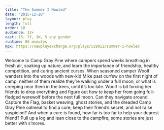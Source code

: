 ```yaml
---
title: "The Summer I Howled"
date: "2015-12-20"
layout: play
length: full
order: 10
audience: 12+
cast: 15; 7f, 3m, 5 any gender
runtime: 80 minutes
npx: https://newplayexchange.org/plays/529011/summer-i-howled
---
```


Welcome to Camp Gray Pine where campers spend weeks breathing in fresh air, soaking up nature, and learn the importance of friendship, healthy competition, and curing ancient curses. When seasoned camper Woolf wanders into the woods with new-kid Mike past curfew on the first night of camp, neither of them realize they’re walking under a full moon, or what is creeping near them in the trees, until it’s too late. Woolf is bit forcing her friends to drop everything and figure out how to keep her from going full-fledged werewolf before the next full moon. Can they navigate around Capture the Flag, basket weaving, ghost stories, and the dreaded Camp Gray Pine oatmeal to find a cure, keep their friend’s secret, and not raise suspicion? And when a cure is found, how far is too far to help your dearest friend? Pull up a log and lean close to the campfire, some stories are just better with s’mores.

